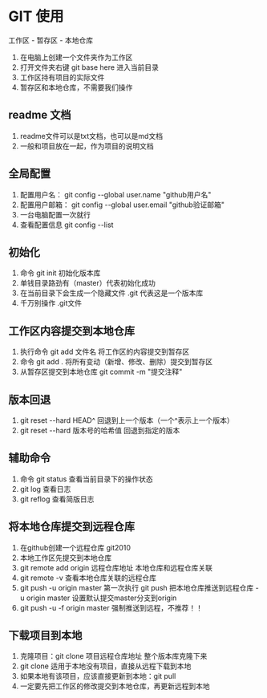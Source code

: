 
# GIT 使用

工作区 - 暂存区 - 本地仓库

1. 在电脑上创建一个文件夹作为工作区
2. 打开文件夹右键 git base here 进入当前目录
3. 工作区持有项目的实际文件
4. 暂存区和本地仓库，不需要我们操作

## readme 文档
1. readme文件可以是txt文档，也可以是md文档
2. 一般和项目放在一起，作为项目的说明文档

## 全局配置
1. 配置用户名： git  config --global user.name "github用户名"
2. 配置用户邮箱： git config --global user.email "github验证邮箱"
3. 一台电脑配置一次就行
4. 查看配置信息 git config --list

## 初始化
1. 命令 git init 初始化版本库
2. 单钱目录路劲有（master）代表初始化成功
3. 在当前目录下会生成一个隐藏文件 .git 代表这是一个版本库
4. 千万别操作 .git文件

## 工作区内容提交到本地仓库
1. 执行命令 git add 文件名 将工作区的内容提交到暂存区
2. 命令 git add . 将所有变动（新增、修改、删除）提交到暂存区
3. 从暂存区提交到本地仓库 git commit -m "提交注释"

## 版本回退
1. git reset --hard HEAD^ 回退到上一个版本（一个^表示上一个版本）
2. git reset --hard 版本号的哈希值   回退到指定的版本

## 辅助命令
1. 命令 git status 查看当前目录下的操作状态
2.  git log 查看日志
3. git reflog 查看简版日志

## 将本地仓库提交到远程仓库
1. 在github创建一个远程仓库 git2010
2. 本地工作区先提交到本地仓库
3. git remote add origin 远程仓库地址 本地仓库和远程仓库关联
4. git remote -v 查看本地仓库关联的远程仓库
5. git push -u origin master 第一次执行
    git push 把本地仓库推送到远程仓库
    -u origin master 设置默认提交master分支到origin
6. git push -u -f origin master 强制推送到远程，不推荐！！

## 下载项目到本地
1. 克隆项目：git clone 项目远程仓库地址 整个版本库克隆下来
2. git clone 适用于本地没有项目，直接从远程下载到本地
3. 如果本地有该项目，应该直接更新到本地：git pull
4. 一定要先把工作区的修改提交到本地仓库，再更新远程到本地
